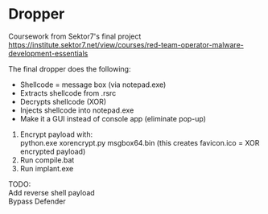 # Dropper
Coursework from Sektor7's final project  
https://institute.sektor7.net/view/courses/red-team-operator-malware-development-essentials

The final dropper does the following:
+ Shellcode = message box (via notepad.exe)
+ Extracts shellcode from .rsrc
+ Decrypts shellcode (XOR)
+ Injects shellcode into notepad.exe
+ Make it a GUI instead of console app (eliminate pop-up)

1. Encrypt payload with:  
python.exe xorencrypt.py msgbox64.bin (this creates favicon.ico = XOR encrypted payload)
2. Run compile.bat
3. Run implant.exe

TODO:  
Add reverse shell payload  
Bypass Defender
